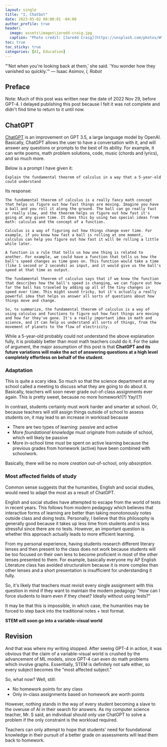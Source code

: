```yaml
---
layout: single
title: "I, Chatbot"
date: 2023-05-02 00:00:01 -04:00
author_profile: true
header: 
  image: assets\images\jaredd-craig.jpg
  caption: "Photo credit: [Jaredd Craig](https://unsplash.com/photos/WYkl8rqaVUQ)" 
toc: true
toc_sticky: true
categories: [AI, Education]
---
```


"'Not when you're looking back at them,' she said. 'You wonder how they vanished so quickly.'" — Isaac Asimov, *I, Robot*

## Preface
Note: Much of this post was written near the date of 2022 Nov 29, before GPT-4. I delayed publishing this post because I felt it was not complete and didn't find time to return to it until now. 

## ChatGPT
[ChatGPT](https://chat.openai.com/chat) is an improvement on GPT 3.5, a large language model by OpenAI. Basically, ChatGPT allows the user to have a conversation with it, and will answer any questions or prompts to the best of its ability. For example, it can write poems, math problem solutions, code, music (chords and lyrics), and so much more.

Below is a prompt I have given it: 
```
Explain the fundamental theorem of calculus in a way that a 5-year-old could understand
```

Its response:
```
The fundamental theorem of calculus is a really fancy math concept that helps us figure out how fast things are moving. Imagine you have a ball and you roll it along the ground. The ball can go really fast or really slow, and the theorem helps us figure out how fast it's going at any given time. It does this by using two special ideas from math: calculus and the concept of a function.

Calculus is a way of figuring out how things change over time. For example, if you know how fast a ball is rolling at one moment, calculus can help you figure out how fast it will be rolling a little while later.

A function is a rule that tells us how one thing is related to another. For example, we could have a function that tells us how the ball's speed changes as time goes on. This function would take a time (like 1 second or 2 seconds) as input, and it would give us the ball's speed at that time as output.

The fundamental theorem of calculus says that if we know the function that describes how the ball's speed is changing, we can figure out how far the ball has traveled by adding up all of the tiny changes in speed over time. This might sound tricky, but it's actually a really powerful idea that helps us answer all sorts of questions about how things move and change.

So, to summarize, the fundamental theorem of calculus is a way of using calculus and functions to figure out how fast things are moving and how far they've gone. It's a really important idea in math and science, and it can help us understand all sorts of things, from the movement of planets to the flow of electricity.
```

While a 5-year-old probably could not understand the above explanation fully, it is probably better than most math teachers could do it. For the sake of argument, the major assumption of this post is that **ChatGPT and its future variations will make the act of answering questions at a high level completely effortless on behalf of the student**.

### Adaptation
This is quite a scary idea. So much so that the science department at my school called a meeting to discuss what they are going to do about it. Basically, teachers will soon never grade out-of-class assignments ever again. This is pretty sweet, because no more homework!(?) Yay!(?) 

In contrast, students certainly must work harder and smarter at school. Or, because teachers will still assign things outside of school to assess students on, it may lead to an increase in workload because 

- There are two types of learning: passive and active
- More *foundational knowledge* must originate from outside of school, which will likely be passive
- More in-school time must be spent on active learning because the previous grades from homework (active) have been combined with schoolwork.

Basically, there will be no more *creation* out-of-school, only *absorption*.

### Most affected fields of study
Common sense suggests that the humanities, English and social studies, would need to adapt the most as a result of ChatGPT. 

English and social studies have attempted to escape from the world of tests in recent years. This follows from modern pedagogy which believes that interactive forms of learning are better than taking monotonously notes outside class and doing tests. Personally, I believe that this philosophy is generally good because it takes up less time from students and is less stressful since there are no tests. However, an important question is whether this approach actually leads to more efficient learning. 

From my personal experience, having students research different literary lenses and then present to the class does not work because students will be too focused on their own lens to become proficient in most of the other lenses presented to them. For example, basically everyone my AP English Literature class has avoided structuralism because it is more complex than other lenses and a short presentation is insufficient for understanding it fully. 

So, it's likely that teachers must revisit every single assignment with this question in mind if they want to maintain the modern pedagogy: "How can I force students to learn even if they cheat? Ideally without using tests?" 

It may be that this is impossible, in which case, the humanities may be forced to step back into the traditional notes + test format. 

**STEM will soon go into a variable-visual world**

## Revision
And that was where my writing stopped. After seeing GPT-4 in action, it was obvious that the claim of a variable-visual world is crushed by the advancement of ML models, since GPT-4 can even do math problems which involve graphs. Essentially, STEM is definitely not safe either, so every subject becomes the "most affected subject."

So, what now? Well, still:
- No homework points for any class
- Only in-class assignments based on homework are worth points

However, nothing stands in the way of every student becoming a slave to the overuse of AI in their search for answers. As my computer science teacher, Mr. S said, an individual should only use ChatGPT to solve a problem if the only constraint is the workload required. 

Teachers can only attempt to hope that students' need for foundational knowledge in their pursuit of a better grade on assessments will lead them back to homework. 